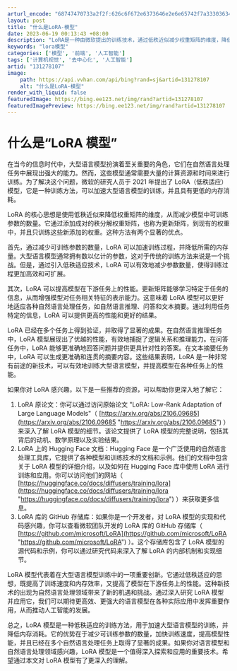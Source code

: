 ```yaml
---
arturl_encode: "68747470733a2f2f:626c6f672e6373646e2e6e65742f7a3330363431373838382f:61727469636c652f64657461696c732f313331323738313037"
layout: post
title: "什么是LoRA-模型"
date: 2023-06-19 00:13:43 +08:00
description: "LoRA是一种由微软提出的训练技术，通过低秩近似减少权重矩阵的维度，降低大型语言模型的训练资源需求。"
keywords: "lora模型"
categories: ['模型', '前端', '人工智能']
tags: ['计算机视觉', '去中心化', '人工智能']
artid: "131278107"
image:
    path: https://api.vvhan.com/api/bing?rand=sj&artid=131278107
    alt: "什么是LoRA-模型"
render_with_liquid: false
featuredImage: https://bing.ee123.net/img/rand?artid=131278107
featuredImagePreview: https://bing.ee123.net/img/rand?artid=131278107
---
```


# 什么是“LoRA 模型”

在当今的信息时代中，大型语言模型扮演着至关重要的角色，它们在自然语言处理任务中展现出强大的能力。然而，这些模型通常需要大量的计算资源和时间来进行训练。为了解决这个问题，微软的研究人员于 2021 年提出了 LoRA（低秩适应）模型，它是一种训练方法，可以加速大型语言模型的训练，并且具有更低的内存消耗。

LoRA 的核心思想是使用低秩近似来降低权重矩阵的维度，从而减少模型中可训练参数的数量。它通过添加成对的秩分解权重矩阵，也称为更新矩阵，到现有的权重中，并且只训练这些新添加的权重。这种方法有两个显著的优点。

首先，通过减少可训练参数的数量，LoRA 可以加速训练过程，并降低所需的内存量。大型语言模型通常拥有数以亿计的参数，这对于传统的训练方法来说是一个挑战。但是，通过引入低秩适应技术，LoRA 可以有效地减少参数数量，使得训练过程更加高效和可扩展。

其次，LoRA 可以提高模型在下游任务上的性能。更新矩阵能够学习特定于任务的信息，从而增强模型对任务相关特征的表示能力。这意味着 LoRA 模型可以更好地适应各种自然语言处理任务，如自然语言推理、问答和文本摘要。通过利用任务特定的信息，LoRA 可以提供更高的性能和更好的结果。

LoRA 已经在多个任务上得到验证，并取得了显著的成果。在自然语言推理任务中，LoRA 模型展现出了优越的性能，有效地捕捉了逻辑关系和推理能力。在问答任务中，LoRA 能够更准确地回答问题并提供更具针对性的答案。在文本摘要任务中，LoRA 可以生成更准确和连贯的摘要内容。这些结果表明，LoRA 是一种非常有前途的新技术，可以有效地训练大型语言模型，并提高模型在各种任务上的性能。

如果你对 LoRA 感兴趣，以下是一些推荐的资源，可以帮助你更深入地了解它：

1. LoRA 原论文：你可以通过访问原始论文 "LoRA: Low-Rank Adaptation of Large Language Models"（
   [https://arxiv.org/abs/2106.09685](https://arxiv.org/abs/2106.09685 "https://arxiv.org/abs/2106.09685")
   ） 来深入了解 LoRA 模型的细节。该论文提供了 LoRA 模型的完整说明，包括其背后的动机、数学原理以及实验结果。
2. LoRA 上的 Hugging Face 文档：Hugging Face 是一个广泛使用的自然语言处理工具库，它提供了各种模型和训练技术的文档和示例。他们的文档中包含关于 LoRA 模型的详细介绍，以及如何在 Hugging Face 库中使用 LoRA 进行训练和应用。你可以访问他们的网站（
   [https://huggingface.co/docs/diffusers/training/lora](https://huggingface.co/docs/diffusers/training/lora "https://huggingface.co/docs/diffusers/training/lora")
   ）来获取更多信息。
3. LoRA 库的 GitHub 存储库：如果你是一个开发者，对 LoRA 模型的实现和代码感兴趣，你可以查看微软团队开发的 LoRA 库的 GitHub 存储库（
   [https://github.com/microsoft/LoRA](https://github.com/microsoft/LoRA "https://github.com/microsoft/LoRA")
   ）。这个存储库包含了 LoRA 模型的源代码和示例，你可以通过研究代码来深入了解 LoRA 的内部机制和实现细节。

LoRA 模型代表着在大型语言模型训练中的一项重要创新。它通过低秩适应的思想，既提高了训练速度和内存效率，又提高了模型在下游任务上的性能。这种新技术的出现为自然语言处理领域带来了新的机遇和挑战。通过深入研究 LoRA 模型并应用它，我们可以期待更高效、更强大的语言模型在各种实际应用中发挥重要作用，从而推动人工智能的发展。

总之，LoRA 模型是一种低秩适应的训练方法，用于加速大型语言模型的训练，并降低内存消耗。它的优势在于减少可训练参数的数量，加快训练速度，提高模型性能，并且已经在多个自然语言处理任务上取得了显著的成果。如果你对语言模型和自然语言处理领域感兴趣，LoRA 模型是一个值得深入探索和应用的重要技术。希望通过本文对 LoRA 模型有了更深入的理解。